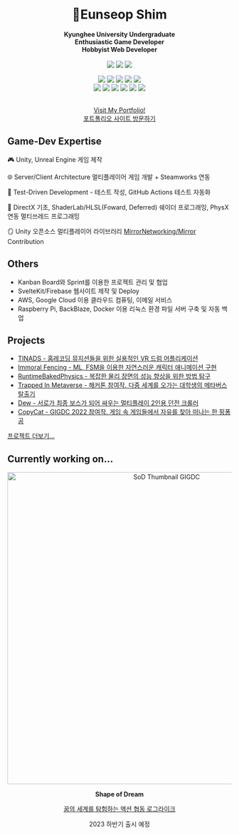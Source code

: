 <div align=center>

# 🦎Eunseop Shim

**Kyunghee University Undergraduate**
<br/>
**Enthusiastic Game Developer**
<br/>
**Hobbyist Web Developer**
<br/>
<br/>
<img src="https://img.shields.io/badge/-Unity-eeeeee?logo=Unity&logoColor=black&style=for-the-badge"/>
<img src="https://img.shields.io/badge/-Unreal%20Engine-0E1128?logo=Unreal%20Engine&logoColor=white&style=for-the-badge"/>
<img src="https://img.shields.io/badge/-Steamworks-1E1E1E?logo=Steam&logoColor=white&style=for-the-badge"/>
<br/>

<img src="https://img.shields.io/badge/-Svelte-FF3E00?logo=Svelte&logoColor=white&style=for-the-badge"/>
<img src="https://img.shields.io/badge/-Firebase-FFCA28?logo=Firebase&logoColor=white&style=for-the-badge"/>
<img src="https://img.shields.io/badge/-React-61DAFB?logo=React&logoColor=white&style=for-the-badge"/>
<img src="https://img.shields.io/badge/-Node.js-339933?logo=Node.js&logoColor=white&style=for-the-badge"/>
<img src="https://img.shields.io/badge/-Linux-FCC624?logo=Linux&logoColor=white&style=for-the-badge"/>

<br/>

<img src="https://img.shields.io/badge/-C%23-239120?logo=C%20Sharp&logoColor=white&style=for-the-badge"/>
<img src="https://img.shields.io/badge/-C%2B%2B-00599C?logo=C%2B%2B&logoColor=white&style=for-the-badge"/>
<img src="https://img.shields.io/badge/-Python-3776AB?logo=Python&logoColor=white&style=for-the-badge"/>
<img src="https://img.shields.io/badge/-JavaScript-F7DF1E?logo=JavaScript&logoColor=white&style=for-the-badge"/>
<img src="https://img.shields.io/badge/-HTML5-E34F26?logo=HTML5&logoColor=white&style=for-the-badge"/>
<img src="https://img.shields.io/badge/-CSS3-1572B6?logo=CSS3&logoColor=white&style=for-the-badge"/>

<br/>
<br/>

[Visit My Portfolio!<br/>포트폴리오 사이트 방문하기](https://imlu.me)




</div>

## Game-Dev Expertise
🎮 Unity, Unreal Engine 게임 제작

🌐 Server/Client Architecture 멀티플레이어 게임 개발 + Steamworks 연동

🥼 Test-Driven Development - 테스트 작성, GitHub Actions 테스트 자동화

👾 DirectX 기초, ShaderLab/HLSL(Foward, Deferred) 쉐이더 프로그래밍, PhysX 연동 멀티쓰레드 프로그래밍

🪞 Unity 오픈소스 멀티플레이어 라이브러리 [MirrorNetworking/Mirror](https://github.com/MirrorNetworking/Mirror) Contribution <br/>

## Others
- Kanban Board와 Sprint를 이용한 프로젝트 관리 및 협업
- SvelteKit/Firebase 웹사이트 제작 및 Deploy
- AWS, Google Cloud 이용 클라우드 컴퓨팅, 이메일 서비스
- Raspberry Pi, BackBlaze, Docker 이용 리눅스 환경 파일 서버 구축 및 자동 백업


## Projects
- [TINADS - 홈레코딩 뮤지션들을 위한 실용적인 VR 드럼 어플리케이션](https://imlu.me/projects/tinads)
- [Immoral Fencing - ML, FSM을 이용한 자연스러운 캐릭터 애니메이션 구현](https://imlu.me/projects/immoralfencing)
- [RuntimeBakedPhysics - 복잡한 물리 장면의 성능 향상을 위한 방법 탐구](https://imlu.me/projects/runtimebakedphysics)
- [Trapped In Metaverse - 해커톤 참여작. 다중 세계를 오가는 대학생의 메타버스 탈출기](https://imlu.me/projects/trappedinmetaverse)
- [Dew - 서로가 최종 보스가 되어 싸우는 멀티플레이 2인용 던전 크롤러](https://imlu.me/projects/dew)
- [CopyCat - GIGDC 2022 참여작. 게임 속 게임들에서 자유를 찾아 떠나는 한 핑퐁 공](https://www.imlu.me/projects/copycat)

[프로젝트 더보기...](https://www.imlu.me/projects)

## Currently working on...
<p align="center">
<img width="700" alt="SoD Thumbnail GIGDC" src="https://github.com/lumeriith/lumeriith/assets/41206458/c06655af-04e0-41b3-ba1b-da75a68fd011">
</p>

<div align=center>
  <b>Shape of Dream</b>
  
  [꿈의 세계를 탐험하는 액션 협동 로그라이크](https://www.imlu.me/projects/shapeofdream)
  
  2023 하반기 출시 예정
</div>





